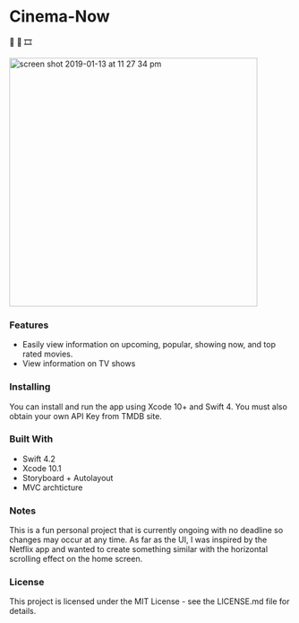 # Cinema-Now
🎥 📱 🎞  

<img width="443" alt="screen shot 2019-01-13 at 11 27 34 pm" src="https://user-images.githubusercontent.com/9616943/51100688-04820180-178c-11e9-9b6a-f5bdd5edc767.png">

### Features 
* Easily view information on upcoming, popular, showing now, and top rated movies. 
* View information on TV shows

### Installing
You can install and run the app using Xcode 10+ and Swift 4. You must also obtain your own API Key from TMDB site. 

### Built With
* Swift 4.2
* Xcode 10.1
* Storyboard + Autolayout
* MVC archticture 

### Notes
This is a fun personal project that is currently ongoing with no deadline so changes may occur at any time. As far as the UI, I was inspired by the Netflix app and wanted to create something similar with the horizontal scrolling effect on the home screen.

### License
This project is licensed under the MIT License - see the LICENSE.md file for details. 
